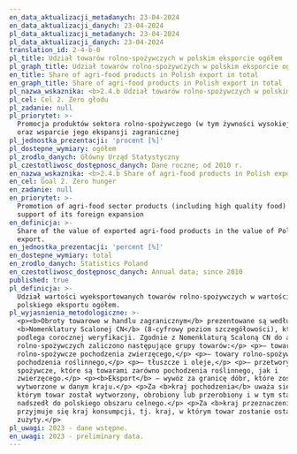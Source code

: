 ```yaml
---
en_data_aktualizacji_metadanych: 23-04-2024
en_data_aktualizacji_danych: 23-04-2024
pl_data_aktualizacji_metadanych: 23-04-2024
pl_data_aktualizacji_danych: 23-04-2024
translation_id: 2-4-b-0
pl_title: Udział towarów rolno-spożywczych w polskim eksporcie ogółem
pl_graph_title: Udział towarów rolno-spożywczych w polskim eksporcie ogółem
en_title: Share of agri-food products in Polish export in total
en_graph_title: Share of agri-food products in Polish export in total
pl_nazwa_wskaznika: <b>2.4.b Udział towarów rolno-spożywczych w polskim eksporcie ogółem</b>
pl_cel: Cel 2. Zero głodu
pl_zadanie: null
pl_priorytet: >-
  Promocja produktów sektora rolno-spożywczego (w tym żywności wysokiej jakości)
  oraz wsparcie jego ekspansji zagranicznej
pl_jednostka_prezentacji: 'procent [%]'
pl_dostepne_wymiary: ogółem
pl_zrodlo_danych: Główny Urząd Statystyczny
pl_czestotliwosc_dostępnosc_danych: Dane roczne; od 2010 r.
en_nazwa_wskaznika: <b>2.4.b Share of agri-food products in Polish export in total</b>
en_cel: Goal 2. Zero hunger
en_zadanie: null
en_priorytet: >-
  Promotion of agri-food sector products (including high quality food) and
  support of its foreign expansion
en_definicja: >-
  Share of the value of exported agri-food products in the value of Polish total
  export.
en_jednostka_prezentacji: 'percent [%]'
en_dostepne_wymiary: total
en_zrodlo_danych: Statistics Poland
en_czestotliwosc_dostępnosc_danych: Annual data; since 2010
published: true
pl_definicja: >-
  Udział wartości wyeksportowanych towarów rolno-spożywczych w wartości
  polskiego eksportu ogółem.
pl_wyjasnienia_metodologiczne: >-
  <p><b>Obroty towarowe w handlu zagranicznym</b> prezentowane są według
  <b>Nomenklatury Scalonej CN</b> (8-cyfrowy poziom szczegółowości), która
  podlega corocznej weryfikacji. Zgodnie z Nomenklaturą Scaloną CN do artykułów
  rolno-spożywczych zaliczono następujące grupy towarów:</p> <p>– towary
  rolno-spożywcze pochodzenia zwierzęcego,</p> <p>– towary rolno-spożywcze
  pochodzenia roślinnego,</p> <p>– tłuszcze i oleje,</p> <p>– przetwory
  spożywcze, które są towarami zarówno pochodzenia roślinnego, jak i
  zwierzęcego.</p> <p><b>Eksport</b> – wywóz za granicę dóbr, które zostały
  wytworzone w danym kraju.</p> <p>Za <b>kraj pochodzenia</b> uważa się kraj, w
  którym towar został wytworzony, obrobiony lub przerobiony i w tym stanie
  nadszedł do polskiego obszaru celnego.</p> <p>Za <b>kraj przeznaczenia</b>
  przyjmuje się kraj konsumpcji, tj. kraj, w którym towar zostanie ostatecznie
  zużyty.</p>
pl_uwagi: 2023 - dane wstępne.
en_uwagi: 2023 - preliminary data.
---
```

